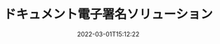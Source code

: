 ---
############################# Static ############################
layout: "product"
date: 2022-03-01T15:12:22
draft: false
#operation: 
#signaturetype: 
#fileformat: 
#productName: Java
lang: ja
#productCode: java
#otherformats: 
#breadcrumb: Put  signature on  for Java
product: "Signature"
product_tag: "signature"

############################# Head ############################
head_title: ".NET、Java、クラウド API、オンライン ドキュメント署名アプリ"
head_description: ".NET、Java、およびクラウドベースのアプリケーション向けのオールインワンのドキュメント電子署名ソリューションを入手してください。シンプルなドラッグ アンド ドロップ機能を使用して、一般的なドキュメント形式にオンラインで署名する"

############################# Header ############################
title: "ドキュメント電子署名ソリューション"
description: "プログラマーとエンド ユーザー向けの柔軟な API とアプリ ベースのソリューションを使用して、任意のプラットフォームでデジタル ドキュメントと画像に署名します。"

############################# APIs ###############################
apis:
  enable: true

  api:
    # api loop
    - title: "GroupDocs.Signature ハイコード API には以下が含まれます"
      link: "/signature/"
      label: "すべてのハイコード API を表示"
      api_product:
        # api_product loop
        - link: "/signature/net/"
          img_alt: "GroupDocs.Signature for .NET"
          image: "https://www.groupdocs.cloud/templates/groupdocs/images/product-logos/groupdocs-signature-net.png"
          product: "GroupDocs.Signature for"
          platform: ".NET"
          content: "ネイティブ .NET API を使用して、最も一般的なデジタル署名タイプを .NET アプリケーションの Microsoft Office、PDF、画像、およびその他のさまざまな形式に追加、検索、および検証します。"

        # api_product loop
        - link: "/signature/java/"
          img_alt: "GroupDocs.Signature for Java"
          image: "https://www.groupdocs.cloud/templates/groupdocs/images/product-logos/groupdocs-signature-java.png"
          product: "GroupDocs.Signature for"
          platform: "Java"
          content: "JDK がインストールされている任意のオペレーティング システムで、電子署名機能を使用して Java アプリケーションを強化し、さまざまなドキュメントと画像にデジタル署名します。"

    # api loop
    - title: "GroupDocs.Signature ローコード API には以下が含まれます"
      link: "https://products.groupdocs.cloud/signature"
      label: "すべてのローコード API を表示"
      api_product:
        # api_product loop
        - link: "https://products.groupdocs.cloud/signature/curl"
          img_alt: "GroupDocs.Signature Cloud for cURL"
          image: "https://www.groupdocs.cloud/templates/groupdocscloud/images/sdk/272x272/groupdocs_signature-for-curl.png"
          product: "GroupDocs.Signature"
          platform: "Cloud for cURL"
          content: "cURL RESTful ドキュメント署名 API を使用して、PDF、Word、Excel、画像など、一般的なすべてのドキュメント形式でさまざまな署名タイプを追加および操作します。"

        # api_product loop
        - link: "https://products.groupdocs.cloud/signature/net"
          img_alt: "GroupDocs.Signature Cloud SDK for .NET"
          image: "https://www.groupdocs.cloud/templates/groupdocscloud/images/sdk/272x272/groupdocs_signature-for-net.png"
          product: "GroupDocs.Signature"
          platform: "Cloud SDK for .NET"
          content: ".NET SDK で電子署名 RESTful API を簡単に使用して、.NET アプリケーション内のさまざまなドキュメント形式でデジタル署名を管理します。"

        # api_product loop
        - link: "https://products.groupdocs.cloud/signature/java"
          img_alt: "GroupDocs.Signature Cloud SDK for Java"
          image: "https://www.groupdocs.cloud/templates/groupdocscloud/images/sdk/272x272/groupdocs_signature-for-java.png"
          product: "GroupDocs.Signature"
          platform: "Cloud SDK for Java"
          content: "特別に設計された Java 用のドキュメント署名 SDK を使用して、高度なドキュメント署名機能を Java アプリケーションに実装します。"

    # api loop
    - title: "GroupDocs.Signature No Code アプリに含まれるもの"
      link: "https://products.groupdocs.app/signature"
      label: "コードなしのアプリをすべて表示"
      api_product:
        # api_product loop
        - link: "https://products.groupdocs.app/signature/total"
          img_alt: "GroupDocs.Signature Total"
          image: "https://www.aspose.cloud/templates/asposeapp/images/products/logo/aspose_signature-app.png"
          product: "GroupDocs.Signature"
          platform: "Total"
          content: "Microsoft Word、Excel、PowerPoint、Visio、PDF ファイルにテキスト、画像、バーコード、または QR コードで署名します。"

        # api_product loop
        - link: "https://products.groupdocs.app/signature/docx"
          img_alt: "GroupDocs.Signature DOCX"
          image: "https://www.aspose.cloud/templates/groupdocsapp/images/products/logo/groupdocs_words-app.png"
          product: "GroupDocs.Signature"
          platform: "DOCX"
          content: "無料で、ブラウザーから直接オンラインで Word 文書にデジタル署名します。"

        # api_product loop
        - link: "https://products.groupdocs.app/signature/pdf"
          img_alt: "GroupDocs.Signature PDF"
          image: "https://www.aspose.cloud/templates/groupdocsapp/images/products/logo/groupdocs_pdf-app.png"
          product: "GroupDocs.Signature"
          platform: "PDF"
          content: "任意の Web ブラウザー内からテキスト、画像、またはバーコードを使用して PDF ファイルに電子署名します。"

############################# Back to top ###############################
back_to_top:
  enable: true
---